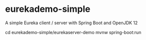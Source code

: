 # eurekademo-simple
A simple Eureka client / server with Spring Boot and OpenJDK 12

cd eurekademo-simple/eurekaserver-demo
mvnw spring-boot:run
